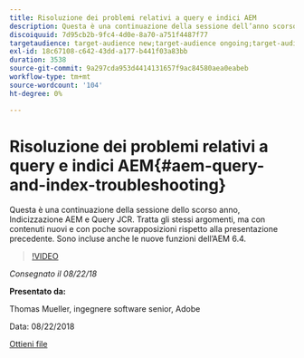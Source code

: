 ```yaml
---
title: Risoluzione dei problemi relativi a query e indici AEM
description: Questa è una continuazione della sessione dell’anno scorso, Indicizzazione AEM e Query JCR (collegamento sotto). Tratta gli stessi argomenti, ma con contenuti nuovi e con poche sovrapposizioni rispetto alla presentazione precedente. Sono incluse anche le nuove funzioni dell’AEM 6.4.
discoiquuid: 7d95cb2b-9fc4-4d0e-8a70-a751f4487f77
targetaudience: target-audience new;target-audience ongoing;target-audience upgrader
exl-id: 18c67108-c642-43dd-a177-b441f03a83bb
duration: 3538
source-git-commit: 9a297cda953d4414131657f9ac84580aea0eabeb
workflow-type: tm+mt
source-wordcount: '104'
ht-degree: 0%

---
```


# Risoluzione dei problemi relativi a query e indici AEM{#aem-query-and-index-troubleshooting}

Questa è una continuazione della sessione dello scorso anno, Indicizzazione AEM e Query JCR. Tratta gli stessi argomenti, ma con contenuti nuovi e con poche sovrapposizioni rispetto alla presentazione precedente. Sono incluse anche le nuove funzioni dell’AEM 6.4.

>[!VIDEO](https://video.tv.adobe.com/v/23429/?quality=0)

*Consegnato il 08/22/18*

**Presentato da:**

Thomas Mueller, ingegnere software senior, Adobe

Data: 08/22/2018

[Ottieni file](assets/aem-gems-aem-queryandindextroubleshooting-08222018.pdf)
<!--
[Get back to the Overview](https://helpx.adobe.com/experience-manager/kt/eseminars/gems/aem-index.html)
-->
